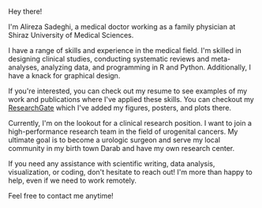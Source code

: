 Hey there!

I'm Alireza Sadeghi, a medical doctor working as a family physician at Shiraz University of Medical Sciences.

I have a range of skills and experience in the medical field. I'm skilled in designing clinical studies, conducting systematic reviews and meta-analyses, analyzing data, and programming in R and Python. Additionally, I have a knack for graphical design. 

If you're interested, you can check out my resume to see examples of my work and publications where I've applied these skills. You can checkout my [ResearchGate](https://www.researchgate.net/profile/Alireza-Sadeghi-14) which I've added my figures, posters, and plots there.

Currently, I'm on the lookout for a clinical research position. I want to join a high-performance research team in the field of urogenital cancers. My ultimate goal is to become a urologic surgeon and serve my local community in my birth town Darab and have my own research center.

If you need any assistance with scientific writing, data analysis, visualization, or coding, don't hesitate to reach out! I'm more than happy to help, even if we need to work remotely.

Feel free to contact me anytime!
